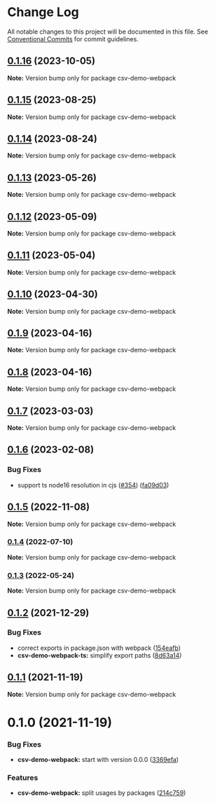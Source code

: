 # Change Log

All notable changes to this project will be documented in this file.
See [Conventional Commits](https://conventionalcommits.org) for commit guidelines.

## [0.1.16](https://github.com/adaltas/node-csv/compare/csv-demo-webpack@0.1.15...csv-demo-webpack@0.1.16) (2023-10-05)

**Note:** Version bump only for package csv-demo-webpack





## [0.1.15](https://github.com/adaltas/node-csv/compare/csv-demo-webpack@0.1.14...csv-demo-webpack@0.1.15) (2023-08-25)

**Note:** Version bump only for package csv-demo-webpack





## [0.1.14](https://github.com/adaltas/node-csv/compare/csv-demo-webpack@0.1.13...csv-demo-webpack@0.1.14) (2023-08-24)

**Note:** Version bump only for package csv-demo-webpack





## [0.1.13](https://github.com/adaltas/node-csv/compare/csv-demo-webpack@0.1.12...csv-demo-webpack@0.1.13) (2023-05-26)

**Note:** Version bump only for package csv-demo-webpack





## [0.1.12](https://github.com/adaltas/node-csv/compare/csv-demo-webpack@0.1.11...csv-demo-webpack@0.1.12) (2023-05-09)

**Note:** Version bump only for package csv-demo-webpack





## [0.1.11](https://github.com/adaltas/node-csv/compare/csv-demo-webpack@0.1.10...csv-demo-webpack@0.1.11) (2023-05-04)

**Note:** Version bump only for package csv-demo-webpack





## [0.1.10](https://github.com/adaltas/node-csv/compare/csv-demo-webpack@0.1.9...csv-demo-webpack@0.1.10) (2023-04-30)

**Note:** Version bump only for package csv-demo-webpack





## [0.1.9](https://github.com/adaltas/node-csv/compare/csv-demo-webpack@0.1.7...csv-demo-webpack@0.1.9) (2023-04-16)

**Note:** Version bump only for package csv-demo-webpack





## [0.1.8](https://github.com/adaltas/node-csv/compare/csv-demo-webpack@0.1.7...csv-demo-webpack@0.1.8) (2023-04-16)

**Note:** Version bump only for package csv-demo-webpack





## [0.1.7](https://github.com/adaltas/node-csv/compare/csv-demo-webpack@0.1.6...csv-demo-webpack@0.1.7) (2023-03-03)

**Note:** Version bump only for package csv-demo-webpack





## [0.1.6](https://github.com/adaltas/node-csv/compare/csv-demo-webpack@0.1.5...csv-demo-webpack@0.1.6) (2023-02-08)


### Bug Fixes

* support ts node16 resolution in cjs ([#354](https://github.com/adaltas/node-csv/issues/354)) ([fa09d03](https://github.com/adaltas/node-csv/commit/fa09d03aaf0008b2790656871ca6b2c4be12d14c))



## [0.1.5](https://github.com/adaltas/node-csv/compare/csv-demo-webpack@0.1.4...csv-demo-webpack@0.1.5) (2022-11-08)

**Note:** Version bump only for package csv-demo-webpack





### [0.1.4](https://github.com/adaltas/node-csv/compare/csv-demo-webpack@0.1.3...csv-demo-webpack@0.1.4) (2022-07-10)

**Note:** Version bump only for package csv-demo-webpack





### [0.1.3](https://github.com/adaltas/node-csv/compare/csv-demo-webpack@0.1.2...csv-demo-webpack@0.1.3) (2022-05-24)

**Note:** Version bump only for package csv-demo-webpack





## [0.1.2](https://github.com/adaltas/node-csv/compare/csv-demo-webpack@0.1.1...csv-demo-webpack@0.1.2) (2021-12-29)


### Bug Fixes

* correct exports in package.json with webpack ([154eafb](https://github.com/adaltas/node-csv/commit/154eafbac866eb4499a0d392f8dcd057695c2586))
* **csv-demo-webpack-ts:** simplify export paths ([8d63a14](https://github.com/adaltas/node-csv/commit/8d63a14313bb6b26f13fafb740cc686f1dfaa65f))





## [0.1.1](https://github.com/adaltas/node-csv/compare/csv-demo-webpack@0.1.0...csv-demo-webpack@0.1.1) (2021-11-19)

**Note:** Version bump only for package csv-demo-webpack





# 0.1.0 (2021-11-19)


### Bug Fixes

* **csv-demo-webpack:** start with version 0.0.0 ([3369efa](https://github.com/adaltas/node-csv/commit/3369efa09831fabb57fef9c94cd4ca14e0b05981))


### Features

* **csv-demo-webpack:** split usages by packages ([214c759](https://github.com/adaltas/node-csv/commit/214c75980d61bf96ec1d6892858887ba29235987))

